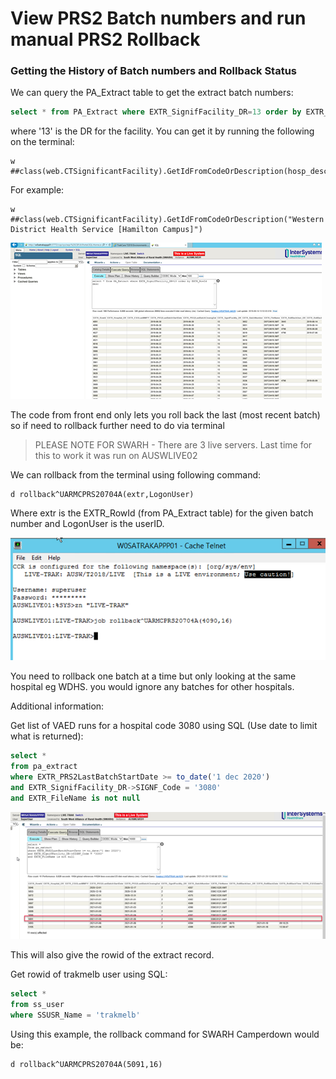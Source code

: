 # View PRS2 Batch numbers and run manual PRS2 Rollback

### Getting the History of Batch numbers and Rollback Status
 
We can query the PA_Extract table to get the extract batch numbers:

```sql
select * from PA_Extract where EXTR_SignifFacility_DR=13 order by EXTR_RowId desc
```

where '13' is the DR for the facility. You can get it by running the following on the terminal:

```
w ##class(web.CTSignificantFacility).GetIdFromCodeOrDescription(hosp_desc)
```

For example:

```
w ##class(web.CTSignificantFacility).GetIdFromCodeOrDescription("Western District Health Service [Hamilton Campus]")
```

![](assets/2021-08-30-15-55-10.png)

The code from front end only lets you roll back the last (most recent batch) so if need to rollback further need to do via terminal

> PLEASE NOTE FOR SWARH - There are 3 live servers.  Last time for this to work it was run on AUSWLIVE02

We can rollback from the terminal using following command:

```
d rollback^UARMCPRS20704A(extr,LogonUser)
```

Where extr is the EXTR_RowId (from PA_Extract table) for the given batch number and LogonUser is the userID.

![](assets/2021-08-30-15-56-12.png)

You need to rollback one batch at a time but only looking at the same hospital eg WDHS.   you would ignore any batches for other hospitals.

Additional information:

Get list of VAED runs for a hospital code 3080 using SQL (Use date to limit what is returned):

```sql
select *
from pa_extract
where EXTR_PRS2LastBatchStartDate >= to_date('1 dec 2020')
and EXTR_SignifFacility_DR->SIGNF_Code = '3080'
and EXTR_FileName is not null
```

![](assets/2021-08-30-15-57-03.png)

This will also give the rowid of the extract record.

Get rowid of trakmelb user using SQL:

```sql
select *
from ss_user
where SSUSR_Name = 'trakmelb'
```

Using this example, the rollback command for SWARH Camperdown would be:

```
d rollback^UARMCPRS20704A(5091,16)
```

